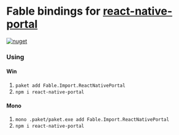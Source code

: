 # Fable bindings for [react-native-portal](https://www.npmjs.com/package/react-native-portal)

[![nuget](https://badge.fury.io/nu/Fable.Import.ReactNativePortal.svg)](https://badge.fury.io/nu/Fable.Import.ReactNativePortal)


### Using 

#### Win
1. `paket add Fable.Import.ReactNativePortal`
2. `npm i react-native-portal`

#### Mono
1. `mono .paket/paket.exe add Fable.Import.ReactNativePortal`
2. `npm i react-native-portal`